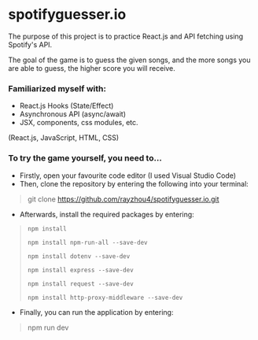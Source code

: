 # spotifyguesser.io

The purpose of this project is to practice React.js and API fetching using Spotify's API.

The goal of the game is to guess the given songs, and the more songs you are able to guess, the higher score you will receive.

### Familiarized myself with:
- React.js Hooks (State/Effect)
- Asynchronous API (async/await)
- JSX, components, css modules, etc.

(React.js, JavaScript, HTML, CSS)

### To try the game yourself, you need to...
- Firstly, open your favourite code editor (I used Visual Studio Code)
- Then, clone the repository by entering the following into your terminal:
<blockquote>

git clone https://github.com/rayzhou4/spotifyguesser.io.git</blockquote>
- Afterwards, install the required packages by entering:
<blockquote>

    npm install

    npm install npm-run-all --save-dev

    npm install dotenv --save-dev

    npm install express --save-dev

    npm install request --save-dev

    npm install http-proxy-middleware --save-dev

</blockquote>

- Finally, you can run the application by entering:
<blockquote>npm run dev</blockquote>